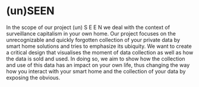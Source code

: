 # (un)SEEN

In the scope of our project (un) S E E N we deal with the context of surveillance capitalism in your own home. 
Our project focuses on the unrecognizable and quickly forgotten collection of your private data by smart home 
solutions and tries to emphasize its ubiquity. We want to create a critical design that visualises the moment 
of data collection as well as how the data is sold and used. In doing so, we aim to show how the collection and 
use of this data has an impact on your own life, thus changing the way how you interact with your smart home 
and the collection of your data by exposing the obvious.

